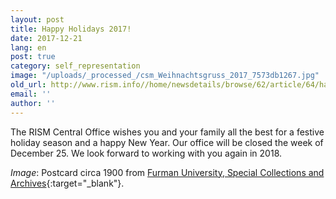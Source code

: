 ```yaml
---
layout: post
title: Happy Holidays 2017!
date: 2017-12-21
lang: en
post: true
category: self_representation
image: "/uploads/_processed_/csm_Weihnachtsgruss_2017_7573db1267.jpg"
old_url: http://www.rism.info//home/newsdetails/browse/62/article/64/happy-holidays-2017.html
email: ''
author: ''
---
```





The RISM Central Office wishes you and your family all the best for a festive holiday season and a happy New Year. Our office will be closed the week of December 25. We look forward to working with you again in 2018.

_Image_: Postcard circa 1900 from [Furman University, Special Collections and Archives](http://cdm16821.contentdm.oclc.org/cdm/ref/collection/p16821coll9/id/767){:target="_blank"}.

<script type="text/javascript">var switchTo5x=true;</script><script type="text/javascript" src="http://w.sharethis.com/button/buttons.js"></script><script type="text/javascript">stLight.options({publisher: "9b601438-1ce1-49d8-bfd7-9cff5df54c17", doNotHash: false, doNotCopy: false, hashAddressBar: false});</script>
